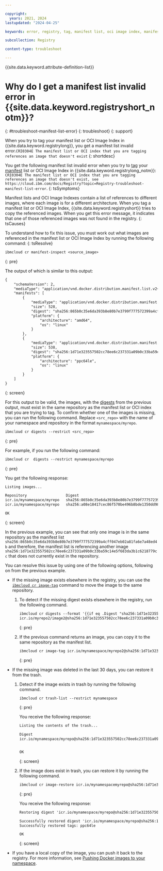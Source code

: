 ```yaml
---

copyright:
  years: 2021, 2024
lastupdated: "2024-04-25"

keywords: error, registry, tag, manifest list, oci image index, manifest, manifest list invalid error, image, repository, CRI0304E

subcollection: Registry

content-type: troubleshoot

---
```


{{site.data.keyword.attribute-definition-list}}

# Why do I get a manifest list invalid error in {{site.data.keyword.registryshort_notm}}?
{: #troubleshoot-manifest-list-error}
{: troubleshoot}
{: support}

When you try to tag your manifest list or OCI Image Index in {{site.data.keyword.registrylong}}, you get a manifest list invalid error.`CRI0304E The manifest list or OCI index that you are tagging references an image that doesn't exist`
{: shortdesc}

You get the following manifest list invalid error when you try to [tag](/docs/Registry?topic=Registry-registry_overview#overview_elements_tag) your [manifest](/docs/Registry?topic=Registry-registry_overview#overview_elements_manifest) list or OCI Image Index in {{site.data.keyword.registrylong_notm}}: `CRI0304E The manifest list or OCI index that you are tagging references an image that doesn't exist, see https://cloud.ibm.com/docs/Registry?topic=Registry-troubleshoot-manifest-list-error`.
{: tsSymptoms}

Manifest lists and OCI Image Indexes contain a list of references to different images, where each image is for a different architecture. When you tag a manifest list or OCI Image Index, {{site.data.keyword.registryshort}} tries to copy the referenced images. When you get this error message, it indicates that one of those referenced images was not found in the registry.
{: tsCauses}

To understand how to fix this issue, you must work out what images are referenced in the manifest list or OCI Image Index by running the following command:
{: tsResolve}

```txt
ibmcloud cr manifest-inspect <source_image>
```
{: pre}

The output of which is similar to this output:

```txt
{
    "schemaVersion": 2,
    "mediaType": "application/vnd.docker.distribution.manifest.list.v2+json",
    "manifests": [
        {
            "mediaType": "application/vnd.docker.distribution.manifest.v2+json",
            "size": 528,
            "digest": "sha256:865b0c35e6da393b8e80b7e3799f777572399a4cff047eb02a81fa6e7a48ed4b",
            "platform": {
                "architecture": "amd64",
                "os": "linux"
            }
        },
        {
            "mediaType": "application/vnd.docker.distribution.manifest.v2+json",
            "size": 538,
            "digest": "sha256:1d71e323557502cc78ee6c237331a09b0c33ba59c14e5f683da3b1c6218779cc",
            "platform": {
                "architecture": "ppc64le",
                "os": "linux"
            }
        }
    ]
}
```
{: screen}

For this output to be valid, the images, with the [digests](/docs/Registry?topic=Registry-registry_overview#overview_elements_digest) from the previous output, must exist in the same repository as the manifest list or OCI index that you are trying to tag. To confirm whether one of the images is missing, you can run the following command. Replace `<src_repo>` with the name of your namespace and repository in the format `mynamespace/myrepo`.

```txt
ibmcloud cr digests --restrict <src_repo>
```
{: pre}

For example, if you run the following command:

```txt
ibmcloud cr  digests --restrict mynamespace/myrepo
```
{: pre}

You get the following response:

```txt
Listing images...

Repository                  Digest                                                                    Tags   Type                                 Created       Size     Security status
icr.io/mynamespace/myrepo   sha256:865b0c35e6da393b8e80b7e3799f777572399a4cff047eb02a81fa6e7a48ed4b   -      Docker Image Manifest V2, Schema 2   4 days ago    1.8 MB   -
icr.io/mynamespace/myrepo   sha256:a08e18417cec86f570be496b8bde1350dd986fc354d091b44d6a536570c26193   list   Docker Manifest List                 -             433 B    -

OK
```
{: screen}

In the previous example, you can see that only one image is in the same repository as the manifest list `sha256:865b0c35e6da393b8e80b7e3799f777572399a4cff047eb02a81fa6e7a48ed4b` and therefore, the manifest list is referencing another image `sha256:1d71e323557502cc78ee6c237331a09b0c33ba59c14e5f683da3b1c6218779cc` that does not currently exist in the repository.

You can resolve this issue by using one of the following options, following on from the previous example.

- If the missing image exists elsewhere in the registry, you can use the [`ibmcloud cr image-tag`](/docs/Registry?topic=Registry-containerregcli#bx_cr_image_tag) command to move the image to the same repository.

    1. To detect if the missing digest exists elsewhere in the registry, run the following command.

        ```txt
        ibmcloud cr digests --format '{{if eq .Digest "sha256:1d71e323557502cc78ee6c237331a09b0c33ba59c14e5f683da3b1c6218779cc"}}{{.Repository}}@{{.Digest}}{{end}}'
        icr.io/myrepo2/image2@sha256:1d71e323557502cc78ee6c237331a09b0c33ba59c14e5f683da3b1c6218779cc
        ```
        {: pre}

    2. If the previous command returns an image, you can copy it to the same repository as the manifest list.

        ```txt
        ibmcloud cr image-tag icr.io/mynamespace/myrepo2@sha256:1d71e323557502cc78ee6c237331a09b0c33ba59c14e5f683da3b1c6218779cc icr.io/mynamespace/myrepo:ppc64le
        ```
        {: pre}

- If the missing image was deleted in the last 30 days, you can restore it from the trash.

    1. Detect if the image exists in trash by running the following command.

        ```txt
        ibmcloud cr trash-list --restrict mynamespace
        ```
        {: pre}

        You receive the following response:

        ```txt
        Listing the contents of the trash...

        Digest                                                                                              Days until expiry   Tags
        icr.io/mynamespace/myrepo@sha256:1d71e323557502cc78ee6c237331a09b0c33ba59c14e5f683da3b1c6218779cc   30                  ppc64le


        OK
        ```
        {: screen}

    2. If the image does exist in trash, you can restore it by running the following command.

        ```txt
        ibmcloud cr image-restore icr.io/mynamespacemyrepo@sha256:1d71e323557502cc78ee6c237331a09b0c33ba59c14e5f683da3b1c6218779cc
        ```
        {: pre}

        You receive the following response:

        ```txt
        Restoring digest 'icr.io/mynamespace/myrepo@sha256:1d71e323557502cc78ee6c237331a09b0c33ba59c14e5f683da3b1c6218779cc' ...

        Successfully restored digest 'icr.io/mynamespace/myrepo@sha256:1d71e323557502cc78ee6c237331a09b0c33ba59c14e5f683da3b1c6218779cc'
        Successfully restored tags: ppc64le

        OK
        ```
        {: screen}

- If you have a local copy of the image, you can push it back to the registry. For more information, see [Pushing Docker images to your namespace](/docs/Registry?topic=Registry-registry_images_#registry_images_pushing_namespace).

